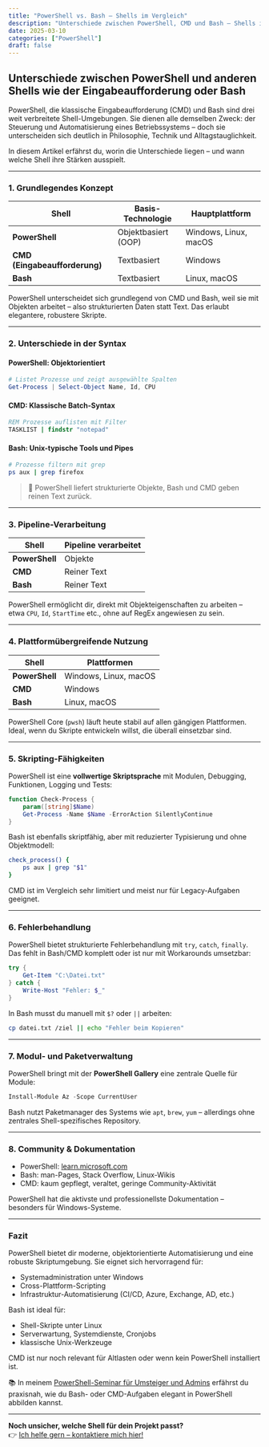 ```yaml
---
title: "PowerShell vs. Bash – Shells im Vergleich"
description: "Unterschiede zwischen PowerShell, CMD und Bash – Shells im Vergleich: Konzepte, Plattformen, Syntax & Anwendungsfälle."
date: 2025-03-10
categories: ["PowerShell"]
draft: false
---
```


## Unterschiede zwischen PowerShell und anderen Shells wie der Eingabeaufforderung oder Bash

PowerShell, die klassische Eingabeaufforderung (CMD) und Bash sind drei weit verbreitete Shell-Umgebungen. Sie dienen alle demselben Zweck: der Steuerung und Automatisierung eines Betriebssystems – doch sie unterscheiden sich deutlich in Philosophie, Technik und Alltagstauglichkeit.

In diesem Artikel erfährst du, worin die Unterschiede liegen – und wann welche Shell ihre Stärken ausspielt.

---

### 1. Grundlegendes Konzept

| Shell                         | Basis-Technologie   | Hauptplattform        |
| ----------------------------- | ------------------- | --------------------- |
| **PowerShell**                | Objektbasiert (OOP) | Windows, Linux, macOS |
| **CMD (Eingabeaufforderung)** | Textbasiert         | Windows               |
| **Bash**                      | Textbasiert         | Linux, macOS          |

PowerShell unterscheidet sich grundlegend von CMD und Bash, weil sie mit Objekten arbeitet – also strukturierten Daten statt Text. Das erlaubt elegantere, robustere Skripte.

---

### 2. Unterschiede in der Syntax

#### PowerShell: Objektorientiert

```powershell
# Listet Prozesse und zeigt ausgewählte Spalten
Get-Process | Select-Object Name, Id, CPU
```

#### CMD: Klassische Batch-Syntax

```cmd
REM Prozesse auflisten mit Filter
TASKLIST | findstr "notepad"
```

#### Bash: Unix-typische Tools und Pipes

```bash
# Prozesse filtern mit grep
ps aux | grep firefox
```

> 🧠 PowerShell liefert strukturierte Objekte, Bash und CMD geben reinen Text zurück.

---

### 3. Pipeline-Verarbeitung

| Shell          | Pipeline verarbeitet |
| -------------- | -------------------- |
| **PowerShell** | Objekte              |
| **CMD**        | Reiner Text          |
| **Bash**       | Reiner Text          |

PowerShell ermöglicht dir, direkt mit Objekteigenschaften zu arbeiten – etwa `CPU`, `Id`, `StartTime` etc., ohne auf RegEx angewiesen zu sein.

---

### 4. Plattformübergreifende Nutzung

| Shell          | Plattformen           |
| -------------- | --------------------- |
| **PowerShell** | Windows, Linux, macOS |
| **CMD**        | Windows               |
| **Bash**       | Linux, macOS          |

PowerShell Core (`pwsh`) läuft heute stabil auf allen gängigen Plattformen. Ideal, wenn du Skripte entwickeln willst, die überall einsetzbar sind.

---

### 5. Skripting-Fähigkeiten

PowerShell ist eine **vollwertige Skriptsprache** mit Modulen, Debugging, Funktionen, Logging und Tests:

```powershell
function Check-Process {
    param([string]$Name)
    Get-Process -Name $Name -ErrorAction SilentlyContinue
}
```

Bash ist ebenfalls skriptfähig, aber mit reduzierter Typisierung und ohne Objektmodell:

```bash
check_process() {
    ps aux | grep "$1"
}
```

CMD ist im Vergleich sehr limitiert und meist nur für Legacy-Aufgaben geeignet.

---

### 6. Fehlerbehandlung

PowerShell bietet strukturierte Fehlerbehandlung mit `try`, `catch`, `finally`. Das fehlt in Bash/CMD komplett oder ist nur mit Workarounds umsetzbar:

```powershell
try {
    Get-Item "C:\Datei.txt"
} catch {
    Write-Host "Fehler: $_"
}
```

In Bash musst du manuell mit `$?` oder `||` arbeiten:

```bash
cp datei.txt /ziel || echo "Fehler beim Kopieren"
```

---

### 7. Modul- und Paketverwaltung

PowerShell bringt mit der **PowerShell Gallery** eine zentrale Quelle für Module:

```powershell
Install-Module Az -Scope CurrentUser
```

Bash nutzt Paketmanager des Systems wie `apt`, `brew`, `yum` – allerdings ohne zentrales Shell-spezifisches Repository.

---

### 8. Community & Dokumentation

- PowerShell: [learn.microsoft.com](https://learn.microsoft.com/powershell/)
- Bash: man-Pages, Stack Overflow, Linux-Wikis
- CMD: kaum gepflegt, veraltet, geringe Community-Aktivität

PowerShell hat die aktivste und professionellste Dokumentation – besonders für Windows-Systeme.

---

### Fazit

PowerShell bietet dir moderne, objektorientierte Automatisierung und eine robuste Skriptumgebung. Sie eignet sich hervorragend für:

- Systemadministration unter Windows
- Cross-Plattform-Scripting
- Infrastruktur-Automatisierung (CI/CD, Azure, Exchange, AD, etc.)

Bash ist ideal für:

- Shell-Skripte unter Linux
- Serverwartung, Systemdienste, Cronjobs
- klassische Unix-Werkzeuge

CMD ist nur noch relevant für Altlasten oder wenn kein PowerShell installiert ist.

📚 In meinem [PowerShell-Seminar für Umsteiger und Admins](https://attilakrick.com/powershell/powershell-seminare/) erfährst du praxisnah, wie du Bash- oder CMD-Aufgaben elegant in PowerShell abbilden kannst.

---

**Noch unsicher, welche Shell für dein Projekt passt?**  
👉 [Ich helfe gern – kontaktiere mich hier!](https://attilakrick.com/Kontakt)
